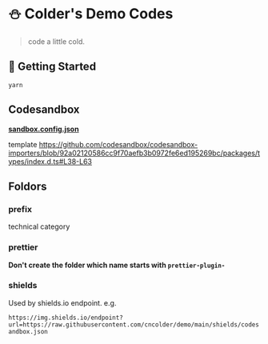 # ⛄️ Colder's Demo Codes

> code a little cold.

## 🚀 Getting Started

```shell
yarn
```

## Codesandbox

**[sandbox.config.json](https://codesandbox.io/docs/configuration#sandbox-configuration)**

template https://github.com/codesandbox/codesandbox-importers/blob/92a02120586cc9f70aefb3b0972fe6ed195269bc/packages/types/index.d.ts#L38-L63

## Foldors

### prefix

technical category

### prettier

**Don't create the folder which name starts with `prettier-plugin-`**

### shields

Used by shields.io endpoint. e.g.

`https://img.shields.io/endpoint?url=https://raw.githubusercontent.com/cncolder/demo/main/shields/codesandbox.json`
